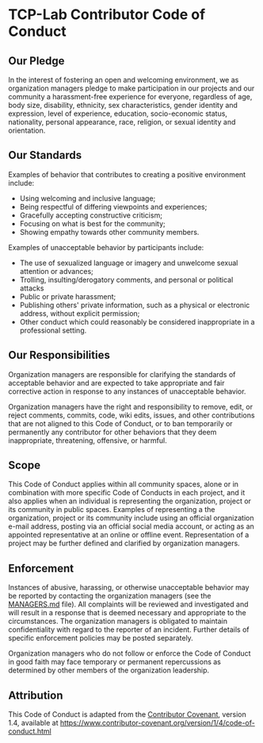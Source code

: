# TCP-Lab Contributor Code of Conduct

## Our Pledge
In the interest of fostering an open and welcoming environment, we as
organization managers pledge to make participation in our projects and
our community a harassment-free experience for everyone, regardless of age, body
size, disability, ethnicity, sex characteristics, gender identity and expression,
level of experience, education, socio-economic status, nationality, personal
appearance, race, religion, or sexual identity and orientation.

## Our Standards
Examples of behavior that contributes to creating a positive environment
include:
* Using welcoming and inclusive language;
* Being respectful of differing viewpoints and experiences;
* Gracefully accepting constructive criticism;
* Focusing on what is best for the community;
* Showing empathy towards other community members.

Examples of unacceptable behavior by participants include:
* The use of sexualized language or imagery and unwelcome sexual attention or
  advances;
* Trolling, insulting/derogatory comments, and personal or political attacks
* Public or private harassment;
* Publishing others' private information, such as a physical or electronic
  address, without explicit permission;
* Other conduct which could reasonably be considered inappropriate in a
  professional setting.

## Our Responsibilities
Organization managers are responsible for clarifying the standards of acceptable
behavior and are expected to take appropriate and fair corrective action in
response to any instances of unacceptable behavior.

Organization managers have the right and responsibility to remove, edit, or
reject comments, commits, code, wiki edits, issues, and other contributions
that are not aligned to this Code of Conduct, or to ban temporarily or
permanently any contributor for other behaviors that they deem inappropriate,
threatening, offensive, or harmful.

## Scope
This Code of Conduct applies within all community spaces, alone or in combination with more specific Code of Conducts in each project, and it also applies when
an individual is representing the organization, project or its community in public spaces.
Examples of representing a the organization, project or its community include using an official
organization e-mail address, posting via an official social media account, or acting
as an appointed representative at an online or offline event. Representation of
a project may be further defined and clarified by organization managers.

## Enforcement
Instances of abusive, harassing, or otherwise unacceptable behavior may be
reported by contacting the organization managers (see the [MANAGERS.md](MANAGERS.md) file). All
complaints will be reviewed and investigated and will result in a response that
is deemed necessary and appropriate to the circumstances. The organization managers is
obligated to maintain confidentiality with regard to the reporter of an incident.
Further details of specific enforcement policies may be posted separately.

Organization managers who do not follow or enforce the Code of Conduct in good
faith may face temporary or permanent repercussions as determined by other
members of the organization leadership.

## Attribution
This Code of Conduct is adapted from the [Contributor Covenant][homepage], version 1.4,
available at https://www.contributor-covenant.org/version/1/4/code-of-conduct.html

[homepage]: https://www.contributor-covenant.org

